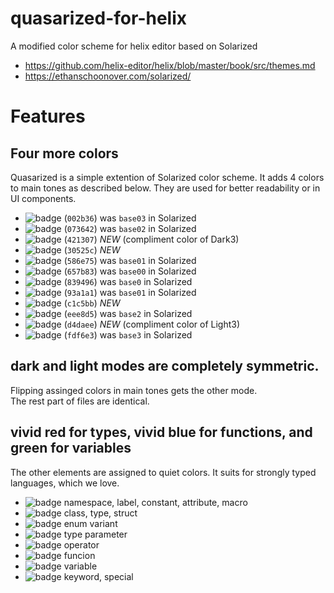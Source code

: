 # quasarized-for-helix
A modified color scheme for helix editor based on Solarized

- https://github.com/helix-editor/helix/blob/master/book/src/themes.md
- https://ethanschoonover.com/solarized/

# Features

## Four more colors

Quasarized is a simple extention of Solarized color scheme. It adds 4 colors to main tones as described below. They are used for better readability or in UI components.

- ![badge](https://img.shields.io/badge/Dark4-002b36) (`002b36`) was `base03` in Solarized
- ![badge](https://img.shields.io/badge/Dark3-073642) (`073642`) was `base02` in Solarized
- ![badge](https://img.shields.io/badge/Dark3c-421307) (`421307`) *NEW* (compliment color of Dark3)
- ![badge](https://img.shields.io/badge/Dark2-30525c) (`30525c`) *NEW*
- ![badge](https://img.shields.io/badge/Dark1-586e75) (`586e75`) was `base01` in Solarized
- ![badge](https://img.shields.io/badge/Dark0-657b83) (`657b83`) was `base00` in Solarized
- ![badge](https://img.shields.io/badge/Light0-839496) (`839496`) was `base0` in Solarized
- ![badge](https://img.shields.io/badge/Light1-93a1a1) (`93a1a1`) was `base01` in Solarized
- ![badge](https://img.shields.io/badge/Light2-c1c5bb) (`c1c5bb`) *NEW*
- ![badge](https://img.shields.io/badge/Light3-eee8d5) (`eee8d5`) was `base2` in Solarized
- ![badge](https://img.shields.io/badge/Light3c-d4daee) (`d4daee`) *NEW* (compliment color of Light3)
- ![badge](https://img.shields.io/badge/Light4-fdf6e3) (`fdf6e3`) was `base3` in Solarized

## dark and light modes are completely symmetric.

Flipping assinged colors in main tones gets the other mode.  
The rest part of files are identical.

## vivid red for types, vivid blue for functions, and green for variables
The other elements are assigned to quiet colors.
It suits for strongly typed languages, which we love.

- ![badge](https://img.shields.io/badge/clr_y-b58900) namespace, label, constant, attribute, macro
- ![badge](https://img.shields.io/badge/clr_o-cb4b16) class, type, struct
- ![badge](https://img.shields.io/badge/clr_r-dc322f) enum variant
- ![badge](https://img.shields.io/badge/clr_m-d33682) type parameter
- ![badge](https://img.shields.io/badge/clr_v-6c71c4) operator
- ![badge](https://img.shields.io/badge/clr_b-268bd2) funcion
- ![badge](https://img.shields.io/badge/clr_c-2aa198) variable
- ![badge](https://img.shields.io/badge/clr_g-859900) keyword, special
